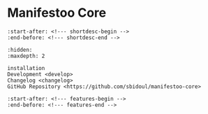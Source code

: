 # Manifestoo Core

```{include} ../README.md
:start-after: <!--- shortdesc-begin -->
:end-before: <!--- shortdesc-end -->
```

```{toctree}
:hidden:
:maxdepth: 2

installation
Development <develop>
Changelog <changelog>
GitHub Repository <https://github.com/sbidoul/manifestoo-core>
```

```{include} ../README.md
:start-after: <!--- features-begin -->
:end-before: <!--- features-end -->
```
